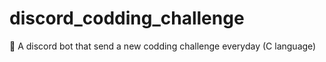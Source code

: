 # discord_codding_challenge
🤖 A discord bot that send a new codding challenge everyday (C language)
